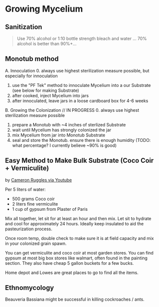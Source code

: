 # Growing Mycelium

## Sanitization
>  Use 70% alcohol or 1:10 bottle strength bleach and water ... 70% alcohol is better than 90%+...

## Monotub method
A. Innoculation
0. always use highest sterilization measure possible, but especially for innoculation
1. use the "PF Tek" method to innoculate Mycelium into a our Substrate (see below for making Substrate)
2. after cooked, inject Mycelium into jars
3. after innoculated, leave jars in a loose cardboard box for 4-6 weeks

B. Growing the Colonization
// IN PROGRESS
0. always use highest sterilization measure possible
1. prepare a Monotub with ~4 inches of sterlized Substrate
2. wait until Mycelium has strongly colonized the jar
4. mix Mycelium from jar into Monotub Substrate
5. seal and store the Monotub. ensure there is enough humidity (TODO: what percentage? I currently believe ~90% is good)

## Easy Method to Make Bulk Substrate (Coco Coir + Vermiculite)

by [Cameron Ruggles via Youtube](https://www.youtube.com/watch?v=KwuTe43droY&t=290s)

Per 5 liters of water:
- 500 grams Coco coir
- 2 liters fine vermiculite 
- 1 cup of gypsum from Plaster of Paris 

Mix all together, let sit for at least an hour and then mix. Let sit to hydrate and cool for approximately 24 hours. Ideally keep insulated to aid the pasteurization process.

Once room temp, double check to make sure it is at field capacity and mix in your colonized grain spawn. 

You can get vermiculite and coco coir at most garden stores. You can find gypsum at most big box stores like walmart, often found in the painting section. They also have cheap 5 gallon buckets for a few bucks. 

Home depot and Lowes are great places to go to find all the items.


## Ethnomycology
Beauveria Bassiana might be successful in killing cockroaches / ants.
